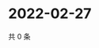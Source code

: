 # 2022-02-27

共 0 条

<!-- BEGIN WEIBO -->
<!-- 最后更新时间 Sun Feb 27 2022 06:13:56 GMT+0800 (China Standard Time) -->

<!-- END WEIBO -->
